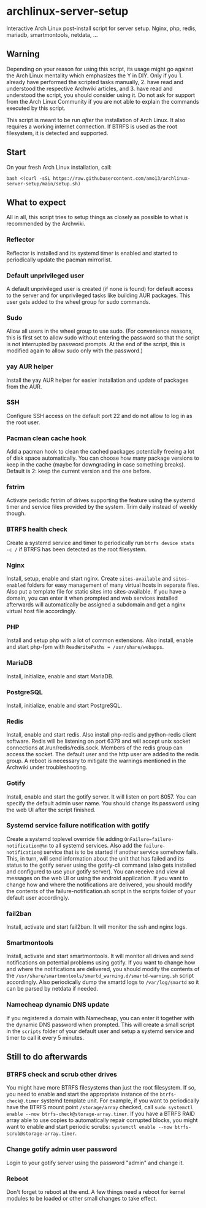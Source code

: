 # archlinux-server-setup
Interactive Arch Linux post-install script for server setup. Nginx, php, redis, mariadb, smartmontools, netdata, ...

## Warning
Depending on your reason for using this script, its usage might go against the Arch Linux mentality which emphasizes the Y in DIY. Only if you 1. already have performed the scripted tasks manually, 2. have read and understood the respective Archwiki articles, and 3. have read and understood the script, you should consider using it. Do not ask for support from the Arch Linux Community if you are not able to explain the commands executed by this script.

This script is meant to be run *after* the installation of Arch Linux. It also requires a working internet connection. If BTRFS is used as the root filesystem, it is detected and supported.

## Start
On your fresh Arch Linux installation, call:

`bash <(curl -sSL https://raw.githubusercontent.com/amo13/archlinux-server-setup/main/setup.sh)`


## What to expect
All in all, this script tries to setup things as closely as possible to what is recommended by the Archwiki.

### Reflector
Reflector is installed and its systemd timer is enabled and started to periodically update the pacman mirrorlist.

### Default unprivileged user
A default unprivileged user is created (if none is found) for default access to the server and for unprivileged tasks like building AUR packages. This user gets added to the wheel group for sudo commands. 

### Sudo
Allow all users in the wheel group to use sudo. (For convenience reasons, this is first set to allow sudo without entering the password so that the script is not interrupted by password prompts. At the end of the script, this is modified again to allow sudo only with the password.)

### yay AUR helper
Install the yay AUR helper for easier installation and update of packages from the AUR.

### SSH
Configure SSH access on the default port 22 and do not allow to log in as the root user.

### Pacman clean cache hook
Add a pacman hook to clean the cached packages potentially freeing a lot of disk space automatically. You can choose how many package versions to keep in the cache (maybe for downgrading in case something breaks). Default is 2: keep the current version and the one before.

### fstrim
Activate periodic fstrim of drives supporting the feature using the systemd timer and service files provided by the system. Trim daily instead of weekly though.

### BTRFS health check
Create a systemd service and timer to periodically run `btrfs device stats -c /` if BTRFS has been detected as the root filesystem.

### Nginx
Install, setup, enable and start nginx. Create `sites-available` and `sites-enabled` folders for easy management of many virtual hosts in separate files. Also put a template file for static sites into sites-available. 
If you have a domain, you can enter it when prompted and web services installed afterwards will automatically be assigned a subdomain and get a nginx virtual host file accordingly.

### PHP
Install and setup php with a lot of common extensions. Also install, enable and start php-fpm with `ReadWritePaths = /usr/share/webapps`.

### MariaDB
Install, initialize, enable and start MariaDB.

### PostgreSQL
Install, initialize, enable and start PostgreSQL.

### Redis
Install, enable and start redis. Also install php-redis and python-redis client software. Redis will be listening on port 6379 and will accept unix socket connections at /run/redis/redis.sock. Members of the redis group can access the socket. The default user and the http user are added to the redis group. A reboot is necessary to mitigate the warnings mentioned in the Archwiki under troubleshooting. 

### Gotify
Install, enable and start the gotify server. It will listen on port 8057. You can specify the default admin user name. You should change its password using the web UI after the script finished.

### Systemd service failure notification with gotify
Create a systemd toplevel override file adding `OnFailure=failure-notification@%n` to all systemd services. Also add the `failure-notification@` service that is to be started if another service somehow fails. This, in turn, will send information about the unit that has failed and its status to the gotify server using the gotify-cli command (also gets installed and configured to use your gotify server). You can receive and view all messages on the web UI or using the android application.
If you want to change how and where the notifications are delivered, you should modify the contents of the failure-notification.sh script in the scripts folder of your default user accordingly.

### fail2ban
Install, activate and start fail2ban. It will monitor the ssh and nginx logs.

### Smartmontools
Install, activate and start smartmontools. It will monitor all drives and send notifications on potential problems using gotify.
If you want to change how and where the notifications are delivered, you should modify the contents of the `/usr/share/smartmontools/smartd_warning.d/smartd-warning.sh` script accordingly. Also periodically dump the smartd logs to `/var/log/smartd` so it can be parsed by netdata if needed.

### Namecheap dynamic DNS update
If you registered a domain with Namecheap, you can enter it together with the dynamic DNS password when prompted. This will create a small script in the `scripts` folder of your default user and setup a systemd service and timer to call it every 5 minutes. 


## Still to do afterwards

### BTRFS check and scrub other drives

You might have more BTRFS filesystems than just the root filesystem. If so, you need to enable and start the appropriate instance of the `btrfs-check@.timer` systemd template unit. For example, if you want to periodically have the BTRFS mount point `/storage/array` checked, call `sudo systemctl enable --now btrfs-check@storage-array.timer`.
If you have a BTRFS RAID array able to use copies to automatically repair corrupted blocks, you might want to enable and start periodic scrubs: `systemctl enable --now btrfs-scrub@storage-array.timer`.

### Change gotify admin user password

Login to your gotify server using the password "admin" and change it.

### Reboot
Don't forget to reboot at the end. A few things need a reboot for kernel modules to be loaded or other small changes to take effect.